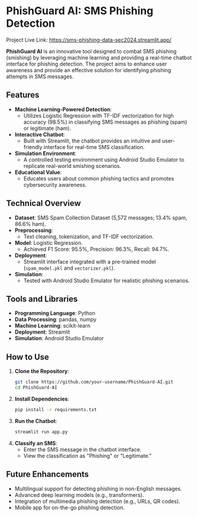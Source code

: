 # PhishGuard AI: SMS Phishing Detection

Project Live Link: https://sms-phishing-data-sec2024.streamlit.app/

**PhishGuard AI** is an innovative tool designed to combat SMS phishing (smishing) by leveraging machine learning and providing a real-time chatbot interface for phishing detection. The project aims to enhance user awareness and provide an effective solution for identifying phishing attempts in SMS messages.

## Features

- **Machine Learning-Powered Detection**: 
  - Utilizes Logistic Regression with TF-IDF vectorization for high accuracy (98.5%) in classifying SMS messages as phishing (spam) or legitimate (ham).
- **Interactive Chatbot**:
  - Built with Streamlit, the chatbot provides an intuitive and user-friendly interface for real-time SMS classification.
- **Simulation Environment**:
  - A controlled testing environment using Android Studio Emulator to replicate real-world smishing scenarios.
- **Educational Value**:
  - Educates users about common phishing tactics and promotes cybersecurity awareness.

## Technical Overview

- **Dataset**: SMS Spam Collection Dataset (5,572 messages; 13.4% spam, 86.6% ham).
- **Preprocessing**:
  - Text cleaning, tokenization, and TF-IDF vectorization.
- **Model**: Logistic Regression.
  - Achieved F1 Score: 95.5%, Precision: 96.3%, Recall: 94.7%.
- **Deployment**: 
  - Streamlit interface integrated with a pre-trained model (`spam_model.pkl` and `vectorizer.pkl`).
- **Simulation**:
  - Tested with Android Studio Emulator for realistic phishing scenarios.

## Tools and Libraries

- **Programming Language**: Python
- **Data Processing**: pandas, numpy
- **Machine Learning**: scikit-learn
- **Deployment**: Streamlit
- **Simulation**: Android Studio Emulator

## How to Use

1. **Clone the Repository**:
   ```bash
   git clone https://github.com/your-username/PhishGuard-AI.git
   cd PhishGuard-AI
   ```
2. **Install Dependencies**:
   ```bash
   pip install -r requirements.txt
   ```
3. **Run the Chatbot**:
   ```bash
   streamlit run app.py
   ```
4. **Classify an SMS**:
   - Enter the SMS message in the chatbot interface.
   - View the classification as "Phishing" or "Legitimate."

## Future Enhancements

- Multilingual support for detecting phishing in non-English messages.
- Advanced deep learning models (e.g., transformers).
- Integration of multimedia phishing detection (e.g., URLs, QR codes).
- Mobile app for on-the-go phishing detection.
